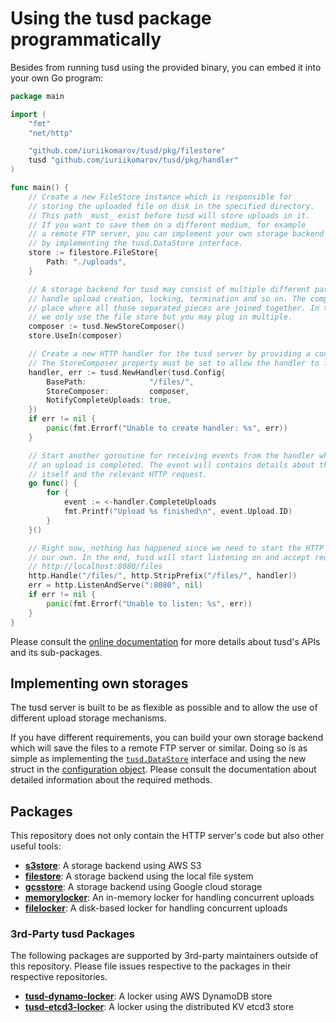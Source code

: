 # Using the tusd package programmatically

Besides from running tusd using the provided binary, you can embed it into your own Go program:

```go
package main

import (
	"fmt"
	"net/http"

	"github.com/iuriikomarov/tusd/pkg/filestore"
	tusd "github.com/iuriikomarov/tusd/pkg/handler"
)

func main() {
	// Create a new FileStore instance which is responsible for
	// storing the uploaded file on disk in the specified directory.
	// This path _must_ exist before tusd will store uploads in it.
	// If you want to save them on a different medium, for example
	// a remote FTP server, you can implement your own storage backend
	// by implementing the tusd.DataStore interface.
	store := filestore.FileStore{
		Path: "./uploads",
	}

	// A storage backend for tusd may consist of multiple different parts which
	// handle upload creation, locking, termination and so on. The composer is a
	// place where all those separated pieces are joined together. In this example
	// we only use the file store but you may plug in multiple.
	composer := tusd.NewStoreComposer()
	store.UseIn(composer)

	// Create a new HTTP handler for the tusd server by providing a configuration.
	// The StoreComposer property must be set to allow the handler to function.
	handler, err := tusd.NewHandler(tusd.Config{
		BasePath:              "/files/",
		StoreComposer:         composer,
		NotifyCompleteUploads: true,
	})
	if err != nil {
		panic(fmt.Errorf("Unable to create handler: %s", err))
	}

	// Start another goroutine for receiving events from the handler whenever
	// an upload is completed. The event will contains details about the upload
	// itself and the relevant HTTP request.
	go func() {
		for {
			event := <-handler.CompleteUploads
			fmt.Printf("Upload %s finished\n", event.Upload.ID)
		}
	}()

	// Right now, nothing has happened since we need to start the HTTP server on
	// our own. In the end, tusd will start listening on and accept request at
	// http://localhost:8080/files
	http.Handle("/files/", http.StripPrefix("/files/", handler))
	err = http.ListenAndServe(":8080", nil)
	if err != nil {
		panic(fmt.Errorf("Unable to listen: %s", err))
	}
}

```

Please consult the [online documentation](https://godoc.org/github.com/iuriikomarov/tusd/pkg) for more details about tusd's APIs and its sub-packages.

## Implementing own storages

The tusd server is built to be as flexible as possible and to allow the use of different upload storage mechanisms.

If you have different requirements, you can build your own storage backend which will save the files to a remote FTP server or similar. Doing so is as simple as implementing the [`tusd.DataStore`](https://godoc.org/github.com/iuriikomarov/tusd/pkg/#DataStore) interface and using the new struct in the [configuration object](https://godoc.org/github.com/iuriikomarov/tusd/pkg/#Config). Please consult the documentation about detailed information about the required methods.

## Packages

This repository does not only contain the HTTP server's code but also other
useful tools:

* [**s3store**](https://godoc.org/github.com/iuriikomarov/tusd/pkg/s3store): A storage backend using AWS S3
* [**filestore**](https://godoc.org/github.com/iuriikomarov/tusd/pkg/filestore): A storage backend using the local file system
* [**gcsstore**](https://godoc.org/github.com/iuriikomarov/tusd/pkg/gcsstore): A storage backend using Google cloud storage
* [**memorylocker**](https://godoc.org/github.com/iuriikomarov/tusd/pkg/memorylocker): An in-memory locker for handling concurrent uploads
* [**filelocker**](https://godoc.org/github.com/iuriikomarov/tusd/pkg/filelocker): A disk-based locker for handling concurrent uploads

### 3rd-Party tusd Packages

The following packages are supported by 3rd-party maintainers outside of this repository. Please file issues respective to the packages in their respective repositories.

* [**tusd-dynamo-locker**](https://github.com/chen-anders/tusd-dynamo-locker): A locker using AWS DynamoDB store
* [**tusd-etcd3-locker**](https://github.com/iuriikomarov/tusd-etcd3-locker): A locker using the distributed KV etcd3 store
